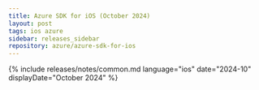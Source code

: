 ```yaml
---
title: Azure SDK for iOS (October 2024)
layout: post
tags: ios azure
sidebar: releases_sidebar
repository: azure/azure-sdk-for-ios
---
```

{% include releases/notes/common.md language="ios" date="2024-10" displayDate="October 2024" %}